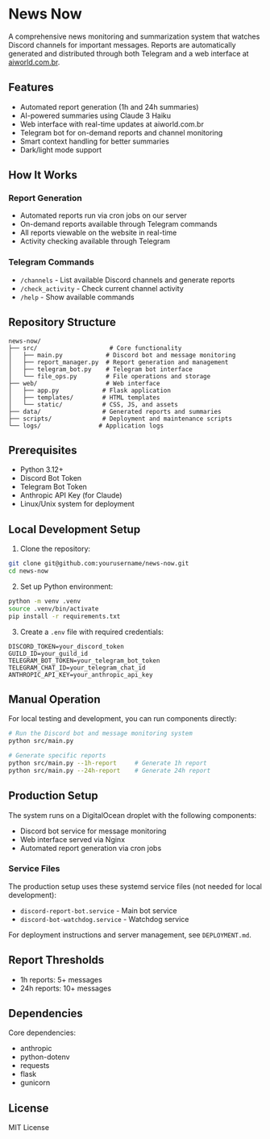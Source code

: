 # News Now

A comprehensive news monitoring and summarization system that watches Discord channels for important messages. Reports are automatically generated and distributed through both Telegram and a web interface at [aiworld.com.br](https://aiworld.com.br).

## Features

- Automated report generation (1h and 24h summaries)
- AI-powered summaries using Claude 3 Haiku
- Web interface with real-time updates at aiworld.com.br
- Telegram bot for on-demand reports and channel monitoring
- Smart context handling for better summaries
- Dark/light mode support

## How It Works

### Report Generation
- Automated reports run via cron jobs on our server
- On-demand reports available through Telegram commands
- All reports viewable on the website in real-time
- Activity checking available through Telegram

### Telegram Commands
- `/channels` - List available Discord channels and generate reports
- `/check_activity` - Check current channel activity
- `/help` - Show available commands

## Repository Structure

```
news-now/
├── src/                    # Core functionality
│   ├── main.py            # Discord bot and message monitoring
│   ├── report_manager.py  # Report generation and management
│   ├── telegram_bot.py    # Telegram bot interface
│   └── file_ops.py        # File operations and storage
├── web/                   # Web interface
│   ├── app.py            # Flask application
│   ├── templates/        # HTML templates
│   └── static/           # CSS, JS, and assets
├── data/                 # Generated reports and summaries
├── scripts/              # Deployment and maintenance scripts
└── logs/                # Application logs
```

## Prerequisites

- Python 3.12+
- Discord Bot Token
- Telegram Bot Token
- Anthropic API Key (for Claude)
- Linux/Unix system for deployment

## Local Development Setup

1. Clone the repository:
```bash
git clone git@github.com:yourusername/news-now.git
cd news-now
```

2. Set up Python environment:
```bash
python -m venv .venv
source .venv/bin/activate
pip install -r requirements.txt
```

3. Create a `.env` file with required credentials:
```env
DISCORD_TOKEN=your_discord_token
GUILD_ID=your_guild_id
TELEGRAM_BOT_TOKEN=your_telegram_bot_token
TELEGRAM_CHAT_ID=your_telegram_chat_id
ANTHROPIC_API_KEY=your_anthropic_api_key
```

## Manual Operation

For local testing and development, you can run components directly:

```bash
# Run the Discord bot and message monitoring system
python src/main.py

# Generate specific reports
python src/main.py --1h-report     # Generate 1h report
python src/main.py --24h-report    # Generate 24h report
```

## Production Setup

The system runs on a DigitalOcean droplet with the following components:
- Discord bot service for message monitoring
- Web interface served via Nginx
- Automated report generation via cron jobs

### Service Files
The production setup uses these systemd service files (not needed for local development):
- `discord-report-bot.service` - Main bot service
- `discord-bot-watchdog.service` - Watchdog service

For deployment instructions and server management, see `DEPLOYMENT.md`.

## Report Thresholds
- 1h reports: 5+ messages
- 24h reports: 10+ messages

## Dependencies

Core dependencies:
- anthropic
- python-dotenv
- requests
- flask
- gunicorn

## License

MIT License